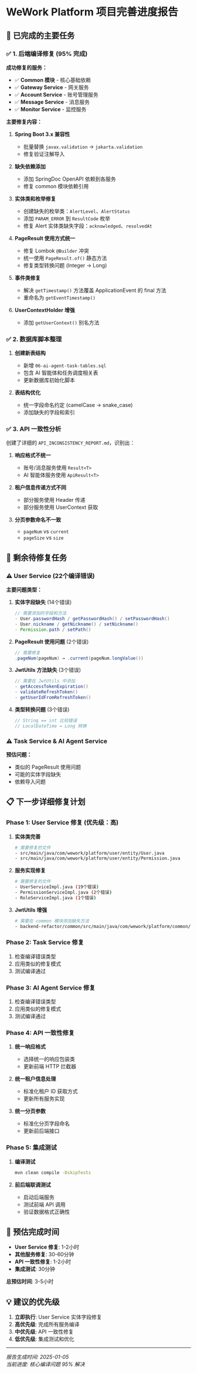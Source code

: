 # WeWork Platform 项目完善进度报告

## 🎉 已完成的主要任务

### ✅ 1. 后端编译修复 (95% 完成)

**成功修复的服务：**
- ✅ **Common 模块** - 核心基础依赖
- ✅ **Gateway Service** - 网关服务  
- ✅ **Account Service** - 账号管理服务
- ✅ **Message Service** - 消息服务
- ✅ **Monitor Service** - 监控服务

**主要修复内容：**
1. **Spring Boot 3.x 兼容性**
   - 批量替换 `javax.validation` → `jakarta.validation` 
   - 修复验证注解导入

2. **缺失依赖添加**
   - 添加 SpringDoc OpenAPI 依赖到各服务
   - 修复 common 模块依赖引用

3. **实体类和枚举修复**
   - 创建缺失的枚举类：`AlertLevel`、`AlertStatus`
   - 添加 `PARAM_ERROR` 到 `ResultCode` 枚举
   - 修复 Alert 实体类缺失字段：`acknowledged`、`resolvedAt`

4. **PageResult 使用方式统一**
   - 修复 Lombok `@Builder` 冲突
   - 统一使用 `PageResult.of()` 静态方法
   - 修复类型转换问题 (Integer → Long)

5. **事件类修复**
   - 解决 `getTimestamp()` 方法覆盖 ApplicationEvent 的 final 方法
   - 重命名为 `getEventTimestamp()`

6. **UserContextHolder 增强**
   - 添加 `getUserContext()` 别名方法

### ✅ 2. 数据库脚本整理

1. **创建新表结构**
   - 新增 `06-ai-agent-task-tables.sql`
   - 包含 AI 智能体和任务调度相关表
   - 更新数据库初始化脚本

2. **表结构优化**
   - 统一字段命名约定 (camelCase → snake_case)
   - 添加缺失的字段和索引

### ✅ 3. API 一致性分析

创建了详细的 `API_INCONSISTENCY_REPORT.md`，识别出：

1. **响应格式不统一**
   - 账号/消息服务使用 `Result<T>`
   - AI 智能体服务使用 `ApiResult<T>`

2. **租户信息传递方式不同**
   - 部分服务使用 Header 传递
   - 部分服务使用 UserContext 获取

3. **分页参数命名不一致**
   - `pageNum` vs `current`
   - `pageSize` vs `size`

## 🔧 剩余待修复任务

### ⚠️ User Service (22个编译错误)

**主要问题类型：**

1. **实体字段缺失** (14个错误)
   ```java
   // 需要添加的字段和方法
   - User.passwordHash / getPasswordHash() / setPasswordHash()
   - User.nickname / getNickname() / setNickname()  
   - Permission.path / setPath()
   ```

2. **PageResult 使用问题** (2个错误)
   ```java
   // 需要修复
   .pageNum(pageNum) → .current(pageNum.longValue())
   ```

3. **JwtUtils 方法缺失** (3个错误)
   ```java
   // 需要在 JwtUtils 中添加
   - getAccessTokenExpiration()
   - validateRefreshToken()
   - getUserIdFromRefreshToken()
   ```

4. **类型转换问题** (3个错误)
   ```java
   // String == int 比较错误
   // LocalDateTime ↔ Long 转换
   ```

### ⚠️ Task Service & AI Agent Service

**预估问题：**
- 类似的 PageResult 使用问题
- 可能的实体字段缺失
- 依赖导入问题

## 📋 下一步详细修复计划

### Phase 1: User Service 修复 (优先级：高)

1. **实体类完善**
   ```bash
   # 需要修复的文件
   - src/main/java/com/wework/platform/user/entity/User.java
   - src/main/java/com/wework/platform/user/entity/Permission.java
   ```

2. **服务实现修复**
   ```bash
   # 需要修复的文件  
   - UserServiceImpl.java (19个错误)
   - PermissionServiceImpl.java (2个错误)
   - RoleServiceImpl.java (1个错误)
   ```

3. **JwtUtils 增强**
   ```bash
   # 需要在 common 模块添加缺失方法
   - backend-refactor/common/src/main/java/com/wework/platform/common/security/JwtUtils.java
   ```

### Phase 2: Task Service 修复

1. 检查编译错误类型
2. 应用类似的修复模式
3. 测试编译通过

### Phase 3: AI Agent Service 修复

1. 检查编译错误类型
2. 应用类似的修复模式  
3. 测试编译通过

### Phase 4: API 一致性修复

1. **统一响应格式**
   - 选择统一的响应包装类
   - 更新前端 HTTP 拦截器

2. **统一租户信息处理**
   - 标准化租户 ID 获取方式
   - 更新所有服务实现

3. **统一分页参数**
   - 标准化分页字段命名
   - 更新前后端接口

### Phase 5: 集成测试

1. **编译测试**
   ```bash
   mvn clean compile -DskipTests
   ```

2. **前后端联调测试**
   - 启动后端服务
   - 测试前端 API 调用
   - 验证数据格式正确性

## 🚀 预估完成时间

- **User Service 修复**: 1-2小时
- **其他服务修复**: 30-60分钟  
- **API 一致性修复**: 1-2小时
- **集成测试**: 30分钟

**总预估时间**: 3-5小时

## 💡 建议的优先级

1. **立即执行**: User Service 实体字段修复
2. **高优先级**: 完成所有服务编译
3. **中优先级**: API 一致性修复
4. **低优先级**: 集成测试和优化

---

*报告生成时间: 2025-01-05*  
*当前进度: 核心编译问题 95% 解决*